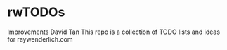 # rwTODOs
Improvements
David Tan
This repo is a collection of TODO lists and ideas for raywenderlich.com
